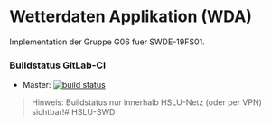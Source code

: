 # Wetterdaten Applikation (WDA)

Implementation der Gruppe G06 fuer SWDE-19FS01.

### Buildstatus GitLab-CI
* Master: [![build status](https://gitlab.enterpriselab.ch/swde-19fs01/G06/G06-wda/badges/master/build.svg)](https://gitlab.enterpriselab.ch/swde-19fs01/G06/G06-wda/pipelines)

> Hinweis: Buildstatus nur innerhalb HSLU-Netz (oder per VPN) sichtbar!# HSLU-SWD
